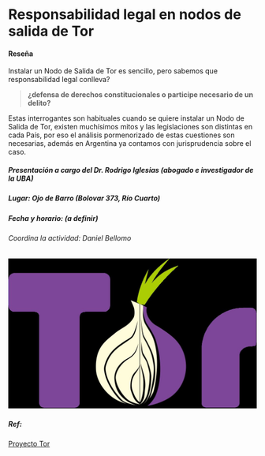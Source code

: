 # Responsabilidad legal en nodos de salida de Tor

#### Reseña

Instalar un Nodo de Salida de Tor es sencillo, pero sabemos que responsabilidad legal conlleva?

> **¿defensa de derechos constitucionales o participe necesario de un delito?**

Estas interrogantes son habituales cuando se quiere instalar un Nodo de Salida de Tor, existen muchísimos mitos y las legislaciones son distintas en cada País, por eso el análisis pormenorizado de estas cuestiones son necesarias, además en Argentina ya contamos con jurisprudencia sobre el caso.

##### Presentación a cargo del Dr. Rodrigo Iglesias (abogado e investigador de la UBA)

##### Lugar: Ojo de Barro (Bolovar 373, Río Cuarto)

##### Fecha y horario: (a definir)

###### Coordina la actividad: Daniel Bellomo

![](Tor-logo.svg)

##### Ref:
[Proyecto Tor](https://www.torproject.org)
